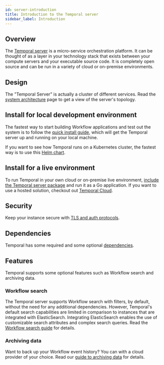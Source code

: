 ```yaml
---
id: server-introduction
title: Introduction to the Temporal server
sidebar_label: Introduction
---
```


## Overview

The [Temporal server](https://github.com/temporalio/temporal) is a micro-service orchestration platform. It can be thought of as a layer in your technology stack that exists between your compute servers and your executable source code. It is completely open source and can be run in a variety of cloud or on-premise environments.

## Design

The "Temporal Server" is actually a cluster of different services. Read the [system architecture](/docs/system-architecture) page to get a view of the server's topology.

## Install for local development environment

The fastest way to start building Workflow applications and test out the system is to follow the [quick install guide](/docs/server-quick-install), which will get the Temporal server up and running on your local machine.

If you want to see how Temporal runs on a Kubernetes cluster, the fastest way is to use this [Helm chart](https://github.com/temporalio/helm-charts).

## Install for a live environment

To run Temporal in your own cloud or on-premise live environment, [include the Temporal server package](/docs/server-options) and run it as a Go application. If you want to use a hosted solution, checkout out [Temporal Cloud](/docs/cloud-introduction).

## Security

Keep your instance secure with [TLS and auth protocols](/docs/server-security).

## Dependencies

Temporal has some required and some optional [dependencies](server-versions-and-dependencies).

## Features

Temporal supports some optional features such as Workflow search and archiving data.

### Workflow search

The Temporal server supports Workflow search with filters, by default, without the need for any additional dependencies. However, Temporal's default search capabilities are limited in comparison to instances that are integrated with ElasticSearch. Integrating ElasticSearch enables the use of customizable search attributes and complex search queries. Read the [Workflow search guide](/docs/server-workflow-search) for details.

### Archiving data

Want to back up your Workflow event history? You can with a cloud provider of your choice. Read our [guide to archiving data](/docs/server-archive-data) for details.
